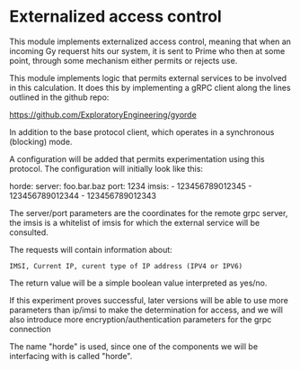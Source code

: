 Externalized access control
====

This module implements externalized access control, meaning that when
an incoming Gy requerst hits our system, it is sent to Prime who then at
some point, through some mechanism either permits or rejects use.

This module implements logic that permits external services to be involved
in this calculation.   It does this by implementing a gRPC client along the
lines outlined in the github repo:

   https://github.com/ExploratoryEngineering/gyorde


In addition to the base protocol client, which operates in a synchronous
(blocking) mode.

A configuration will be added that permits experimentation using this
protocol.  The configuration will initially look like this:

   horde:
	server: foo.bar.baz
	port:   1234
	imsis:
	   - 123456789012345
   	   - 123456789012344
	   - 123456789012343

The server/port parameters are the coordinates for the remote grpc server,
the imsis is a whitelist of imsis for which the external service will be
consulted.

The requests will contain information about:

    IMSI, Current IP, curent type of IP address (IPV4 or IPV6)

The return value will be a simple boolean value interpreted as yes/no.

If this experiment proves successful, later versions will be able to
use more parameters than ip/imsi to make the determination for access,
and we will also introduce more encryption/authentication parameters
for the grpc connection

The name "horde" is used, since one of the components we will be interfacing
with is called "horde".

